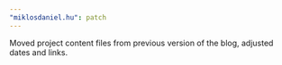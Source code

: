 ```yaml
---
"miklosdaniel.hu": patch
---
```


Moved project content files from previous version of the blog, adjusted dates and links.
